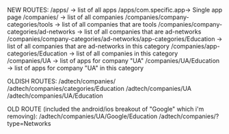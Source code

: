 NEW ROUTES:
/apps/ -> list of all apps
/apps/com.specific.app-> Single app page
/companies/ -> list of all companies
/companies/company-categories/tools -> list of all companies that are tools
/companies/company-categories/ad-networks -> list of all companies that are ad-networks
/companies/company-categories/ad-networks/app-categories/Education -> list of all companies that are ad-networks in this category
/companies/app-categories/Education -> list of all companies in this category
/companies/UA -> list of apps for company "UA"
/companies/UA/Education -> list of apps for company "UA" in this category

 OLDISH ROUTES:
/adtech/companies/
/adtech/companies/categories/Education
/adtech/companies/UA
/adtech/companies/UA/Education

OLD ROUTE (included the android/ios breakout of "Google" which i'm removing):
/adtech/companies/UA/Google/Education
/adtech/companies/?type=Networks